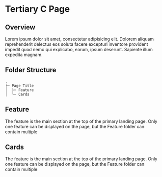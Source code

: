 # Tertiary C Page

## Overview
Lorem ipsum dolor sit amet, consectetur adipisicing elit. Dolorem aliquam reprehenderit delectus eos soluta facere excepturi inventore provident impedit quod nemo qui explicabo, earum, ipsum deserunt. Sapiente illum expedita magnam.

## Folder Structure
```
.
├─ Page Title
│  ├─ Feature
│  └─ Cards
```

## Feature
The feature is the main section at the top of the primary landing page. Only one feature can be displayed on the page, but the Feature folder can contain multiple 

<Feature-Add />

<Feature-Edit />

## Cards
The feature is the main section at the top of the primary landing page. Only one feature can be displayed on the page, but the Feature folder can contain multiple 

<Card-Add />

<Card-Edit />